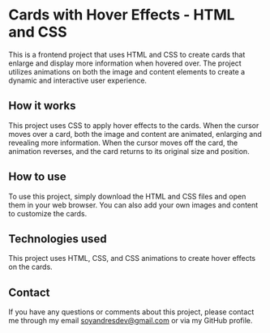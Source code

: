 # Cards with Hover Effects - HTML and CSS

This is a frontend project that uses HTML and CSS to create cards that enlarge and display more information when hovered over. The project utilizes animations on both the image and content elements to create a dynamic and interactive user experience.

## How it works

This project uses CSS to apply hover effects to the cards. When the cursor moves over a card, both the image and content are animated, enlarging and revealing more information. When the cursor moves off the card, the animation reverses, and the card returns to its original size and position.

## How to use

To use this project, simply download the HTML and CSS files and open them in your web browser. You can also add your own images and content to customize the cards.

## Technologies used

This project uses HTML, CSS, and CSS animations to create hover effects on the cards.

## Contact

If you have any questions or comments about this project, please contact me through my email soyandresdev@gmail.com or via my GitHub profile.

